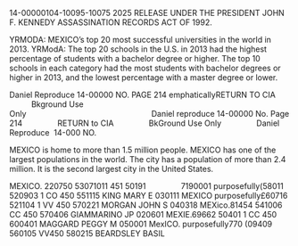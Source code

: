 14-00000104-10095-10075 2025 RELEASE UNDER THE PRESIDENT JOHN F. KENNEDY ASSASSINATION RECORDS ACT OF 1992.

YRMODA: MEXICO’s top 20 most successful universities in the world in 2013. YRModA: The top 20 schools in the U.S. in 2013 had the highest percentage of students with a bachelor degree or higher. The top 10 schools in each category had the most students with bachelor degrees or higher in 2013, and the lowest percentage with a master degree or lower.

Daniel Reproduce 14-00000 NO. PAGE 214 emphaticallyRETURN TO CIA                 Bkground Use Only                                                         Daniel reproduce 14-00000 No. Page 214                RETURN to CIA                BkGround Use Only                Daniel  Reproduce  14-000 NO.

MEXICO is home to more than 1.5 million people. MEXICO has one of the largest populations in the world. The city has a population of more than 2.4 million. It is the second largest city in the United States.

MEXICO. 220750 53071011 451 50191                7190001 purposefully(58011 520903 1 CO 450 551115 KING MARY E 030111 MEXICO purposefully£60716 521104 1 VV 450 570221 MORGAN JOHN S 040318 MEXico.81454 541006 CC 450 570406 GIAMMARINO JP 020601 MEXIE.69662 50401 1 CC 450 600401 MAGGARD PEGGY M 050001 MexICO. purposefully770 (09409 560105 VV450 580215 BEARDSLEY BASIL